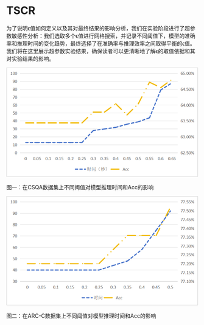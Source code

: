 # TSCR
为了说明ϵ值如何定义以及其对最终结果的影响分析，我们在实验阶段进行了超参数敏感性分析：我们选取多个ϵ值进行网格搜索，并记录不同阈值下，模型的准确率和推理时间的变化趋势，最终选择了在准确率与推理效率之间取得平衡的ϵ值。
我们将在这里展示超参数实验结果，确保读者可以更清晰地了解ϵ的取值依据和其对实验结果的影响。

![image](https://github.com/duang101/TSCR/blob/main/arcc.png)

图一：在CSQA数据集上不同阈值对模型推理时间和Acc的影响

![image](https://github.com/duang101/TSCR/blob/main/csqa.png)

图二：在ARC-C数据集上不同阈值对模型推理时间和Acc的影响
